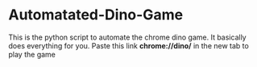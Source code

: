 # Automatated-Dino-Game
This is the python script to automate the chrome dino game. It basically does everything for you.  Paste this link **chrome://dino/** in the new tab to play the game
